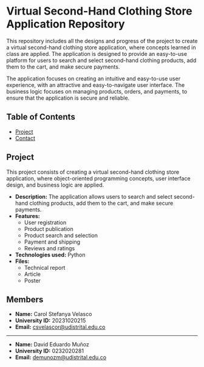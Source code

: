 # Virtual Second-Hand Clothing Store Application Repository

This repository includes all the designs and progress of the project to create a virtual second-hand clothing store application, where concepts learned in class are applied. The application is designed to provide an easy-to-use platform for users to search and select second-hand clothing products, add them to the cart, and make secure payments.

The application focuses on creating an intuitive and easy-to-use user experience, with an attractive and easy-to-navigate user interface. The business logic focuses on managing products, orders, and payments, to ensure that the application is secure and reliable.

## Table of Contents

- [Project](#project)
- [Contact](#contact)

## Project

This project consists of creating a virtual second-hand clothing store application, where object-oriented programming concepts, user interface design, and business logic are applied.

- **Description:** The application allows users to search and select second-hand clothing products, add them to the cart, and make secure payments.
- **Features:**
  - User registration
  - Product publication
  - Product search and selection
  - Payment and shipping
  - Reviews and ratings
- **Technologies used:** Python
- **Files:**
  - Technical report
  - Article
  - Poster

##   Members

- **Name:** Carol Stefanya Velasco
- **University ID:** 20231020215
- **Email:** csvelascor@udistrital.edu.co
- ----------------------------------------
- **Name:** David Eduardo Muñoz                
- **University ID:** 0232020281
- **Email:** demunozm@udistrital.edu.co
